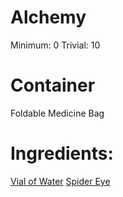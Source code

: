 <!-- TITLE: Spider Eye Potion -->
<!-- SUBTITLE: A potion made of crushed spider eye and water -->

# Alchemy
Minimum: 0
Trivial: 10


# Container
Foldable Medicine Bag

# Ingredients:
[Vial of Water](vial-of-water)
[Spider Eye](spider-eye)